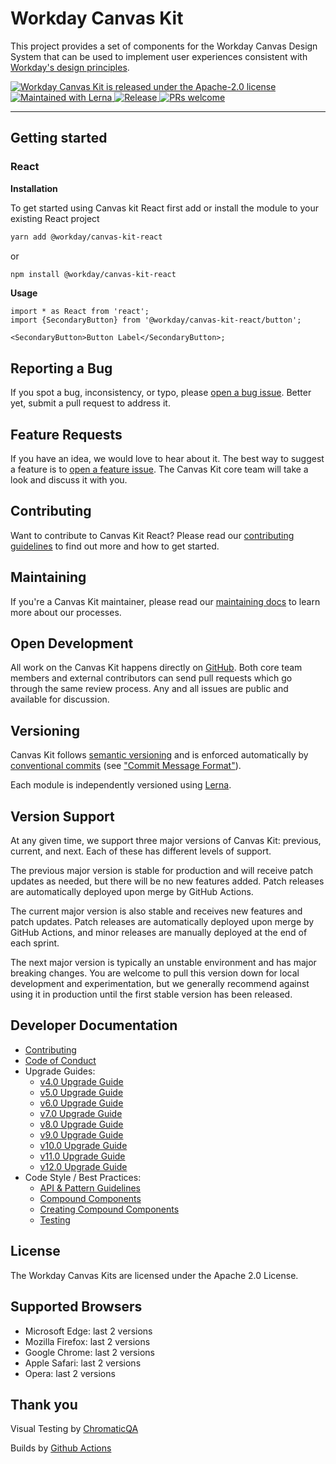 # Workday Canvas Kit

This project provides a set of components for the Workday Canvas Design System that can be used to
implement user experiences consistent with
[Workday's design principles](https://design.workday.com/).

<a href="./LICENSE">
  <img src="https://img.shields.io/badge/license-Apache--2.0-blue.svg" alt="Workday Canvas Kit is released under the Apache-2.0 license" />
</a>
<a href="https://lerna.js.org">
  <img src="https://img.shields.io/badge/maintained%20with-lerna-cc00ff.svg" alt="Maintained with Lerna" />
</a>
<a href="https://github.com/Workday/canvas-kit/actions/workflows/release.yml">
  <img alt="Release" src="https://github.com/Workday/canvas-kit/actions/workflows/release.yml/badge.svg">
</a>
<a href="./modules/docs/mdx/CONTRIBUTING.mdx">
  <img src="https://img.shields.io/badge/PRs-welcome-brightgreen.svg" alt="PRs welcome" />
</a>

---

## Getting started

### React

**Installation**

To get started using Canvas kit React first add or install the module to your existing React project

```sh
yarn add @workday/canvas-kit-react
```

or

```sh
npm install @workday/canvas-kit-react
```

**Usage**

```tsx
import * as React from 'react';
import {SecondaryButton} from '@workday/canvas-kit-react/button';

<SecondaryButton>Button Label</SecondaryButton>;
```

## Reporting a Bug

If you spot a bug, inconsistency, or typo, please
[open a bug issue](https://github.com/Workday/canvas-kit/issues/new?labels=bug&template=bug.md).
Better yet, submit a pull request to address it.

## Feature Requests

If you have an idea, we would love to hear about it. The best way to suggest a feature is to
[open a feature issue](https://github.com/Workday/canvas-kit/issues/new?labels=feature&template=feature.md).
The Canvas Kit core team will take a look and discuss it with you.

## Contributing

Want to contribute to Canvas Kit React? Please read our
[contributing guidelines](https://workday.github.io/canvas-kit/?path=/docs/guides-contributing--page) to find out more and how to get
started.

## Maintaining

If you're a Canvas Kit maintainer, please read our
[maintaining docs](https://workday.github.io/canvas-kit/?path=/docs/guides-maintaining--page) to learn more about our processes.

## Open Development

All work on the Canvas Kit happens directly on [GitHub](https://github.com/Workday/canvas-kit). Both
core team members and external contributors can send pull requests which go through the same review
process. Any and all issues are public and available for discussion.

## Versioning

Canvas Kit follows [semantic versioning](https://semver.org/) and is enforced automatically by
[conventional commits](https://www.conventionalcommits.org/) (see
["Commit Message Format"](https://workday.github.io/canvas-kit/?path=/docs/guides-contributing--page#commit-message-format)).

Each module is independently versioned using [Lerna](https://github.com/lerna/lerna).

## Version Support

At any given time, we support three major versions of Canvas Kit: previous, current, and next. Each
of these has different levels of support.

The previous major version is stable for production and will receive patch updates as needed, but
there will be no new features added. Patch releases are automatically deployed upon merge by GitHub
Actions.

The current major version is also stable and receives new features and patch updates. Patch releases
are automatically deployed upon merge by GitHub Actions, and minor releases are manually deployed at
the end of each sprint.

The next major version is typically an unstable environment and has major breaking changes. You are
welcome to pull this version down for local development and experimentation, but we generally
recommend against using it in production until the first stable version has been released.

## Developer Documentation

- [Contributing](https://workday.github.io/canvas-kit/?path=/docs/guides-contributing--page)
- [Code of Conduct](https://workday.github.io/canvas-kit/?path=/docs/guides-contributing--page#code-of-conduct)
- Upgrade Guides:
  - [v4.0 Upgrade Guide](https://workday.github.io/canvas-kit/?path=/docs/guides-upgrade-guides-v4-0--docs)
  - [v5.0 Upgrade Guide](https://workday.github.io/canvas-kit/?path=/docs/guides-upgrade-guides-v5-0--docs)
  - [v6.0 Upgrade Guide](https://workday.github.io/canvas-kit/?path=/docs/guides-upgrade-guides-v6-0--docs)
  - [v7.0 Upgrade Guide](https://workday.github.io/canvas-kit/?path=/docs/guides-upgrade-guides-v7-0--docs)
  - [v8.0 Upgrade Guide](https://workday.github.io/canvas-kit/?path=/docs/guides-upgrade-guides-v8-0--docs)
  - [v9.0 Upgrade Guide](https://workday.github.io/canvas-kit/?path=/docs/guides-upgrade-guides-v9-0--docs)
  - [v10.0 Upgrade Guide](https://workday.github.io/canvas-kit/?path=/docs/guides-upgrade-guides-v10-0--docs)
  - [v11.0 Upgrade Guide](https://workday.github.io/canvas-kit/?path=/docs/guides-upgrade-guides-v11-0--docs)
  - [v12.0 Upgrade Guide](https://workday.github.io/canvas-kit/?path=/docs/guides-upgrade-guides-v12-0--docs)
- Code Style / Best Practices:
  - [API & Pattern Guidelines](https://workday.github.io/canvas-kit/?path=/docs/guides-api-pattern-guidelines--page)
  - [Compound Components](https://workday.github.io/canvas-kit/?path=/docs/guides-compound-components--page)
  - [Creating Compound Components](https://workday.github.io/canvas-kit/?path=/docs/guides-creating-compound-components--page)
  - [Testing](https://workday.github.io/canvas-kit/?path=/docs/guides-testing--page)

## License

The Workday Canvas Kits are licensed under the Apache 2.0 License.

## Supported Browsers

- Microsoft Edge: last 2 versions
- Mozilla Firefox: last 2 versions
- Google Chrome: last 2 versions
- Apple Safari: last 2 versions
- Opera: last 2 versions

## Thank you

Visual Testing by [ChromaticQA](https://www.chromaticqa.com/)

Builds by [Github Actions](https://docs.github.com/en/actions)
